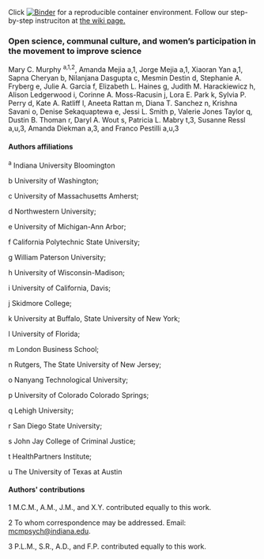 Click [![Binder](https://mybinder.org/badge_logo.svg)](https://mybinder.org/v2/gh/everyxs/openScience/b190b34c7413cfb51dc6e65616b51d785339956a?urlpath=lab/tree/code-data/genderAnalysis.ipynb) for a reproducible container environment. Follow our step-by-step instruciton at [the wiki page.](https://github.com/iuni-cadre/ReproducibilityDemo/wiki/A-demo-of-reproducibility)

### Open science, communal culture, and women’s participation in the movement to improve science

Mary C. Murphy <sup>a,1,2</sup>, Amanda Mejia a,1, Jorge Mejia a,1, Xiaoran Yan a,1, Sapna Cheryan b, Nilanjana Dasgupta c, Mesmin Destin d, Stephanie A. Fryberg e, Julie A. Garcia f, Elizabeth L. Haines g, Judith M. Harackiewicz h, Alison Ledgerwood i, Corinne A. Moss-Racusin j, Lora E. Park k, Sylvia P. Perry d, Kate A. Ratliff l, Aneeta Rattan m, Diana T. Sanchez n, Krishna Savani o, Denise Sekaquaptewa e, Jessi L. Smith p, Valerie Jones Taylor q, Dustin B. Thoman r, Daryl A. Wout s, Patricia L. Mabry t,3, Susanne Ressl a,u,3, Amanda Diekman a,3, and Franco Pestilli a,u,3

#### Authors affiliations
<sup>a</sup> Indiana University Bloomington

b University of Washington; 

c University of Massachusetts Amherst; 

d Northwestern University; 

e University of Michigan-Ann Arbor; 

f California Polytechnic State University; 

g William Paterson University; 

h University of Wisconsin-Madison; 

i University of California, Davis; 

j Skidmore College; 

k University at Buffalo, State University of New York; 

l University of Florida; 

m London Business School; 

n Rutgers, The State University of New Jersey; 

o Nanyang Technological University; 

p University of Colorado Colorado Springs; 

q Lehigh University; 

r San Diego State University; 

s John Jay College of Criminal Justice; 

t HealthPartners Institute; 

u The University of Texas at Austin

#### Authors' contributions

1 M.C.M., A.M., J.M., and X.Y. contributed equally to this work.

2 To whom correspondence may be addressed. Email: mcmpsych@indiana.edu. 

3 P.L.M., S.R., A.D., and F.P. contributed equally to this work.
